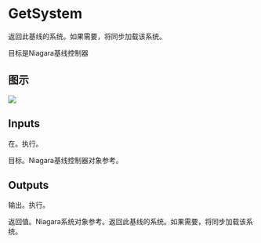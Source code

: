 # GetSystem

返回此基线的系统。如果需要，将同步加载该系统。

目标是Niagara基线控制器

## 图示

![]($-20221218-18103999.png)

## Inputs

在。执行。

目标。Niagara基线控制器对象参考。 

## Outputs

输出。执行。

返回值。Niagara系统对象参考。返回此基线的系统。如果需要，将同步加载该系统。
